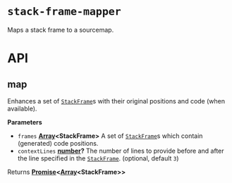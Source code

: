 # `stack-frame-mapper`

Maps a stack frame to a sourcemap.

# API

<!-- Generated by documentation.js. Update this documentation by updating the source code. -->

## map

Enhances a set of <code>[StackFrame](https://github.com/Timer/stack-frame/tree/master/packages/stack-frame#stackframe)</code>s with their original positions and code (when available).

**Parameters**

-   `frames` **[Array](https://developer.mozilla.org/en-US/docs/Web/JavaScript/Reference/Global_Objects/Array)&lt;StackFrame>** A set of <code>[StackFrame](https://github.com/Timer/stack-frame/tree/master/packages/stack-frame#stackframe)</code>s which contain (generated) code positions.
-   `contextLines` **[number](https://developer.mozilla.org/en-US/docs/Web/JavaScript/Reference/Global_Objects/Number)?** The number of lines to provide before and after the line specified in the <code>[StackFrame](https://github.com/Timer/stack-frame/tree/master/packages/stack-frame#stackframe)</code>. (optional, default `3`)

Returns **[Promise](https://developer.mozilla.org/en-US/docs/Web/JavaScript/Reference/Global_Objects/Promise)&lt;[Array](https://developer.mozilla.org/en-US/docs/Web/JavaScript/Reference/Global_Objects/Array)&lt;StackFrame>>** 
